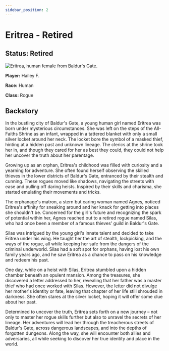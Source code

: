 ```yaml
---
sidebar_position: 2
---
```

# Eritrea - Retired

## Status: Retired

<p><img alt="Eritrea, human female from Baldur's Gate." src="https://res.cloudinary.com/colabottles/image/upload/v1692652743/eritrea.jpg"/></p>

**Player:** Hailey F.

**Race:** Human

**Class:** Rogue

## Backstory

In the bustling city of Baldur's Gate, a young human girl named Eritrea was born under mysterious circumstances. She was left on the steps of the All-Faiths Shrine as an infant, wrapped in a tattered blanket with only a small silver locket around her neck. The locket bore the symbol of a masked thief, hinting at a hidden past and unknown lineage. The clerics at the shrine took her in, and though they cared for her as best they could, they could not help her uncover the truth about her parentage.

Growing up as an orphan, Eritrea's childhood was filled with curiosity and a yearning for adventure. She often found herself observing the skilled thieves in the lower districts of Baldur's Gate, entranced by their stealth and cunning. These rogues moved like shadows, navigating the streets with ease and pulling off daring heists. Inspired by their skills and charisma, she started emulating their movements and tricks.

The orphanage's matron, a stern but caring woman named Agnes, noticed Eritrea's affinity for sneaking around and her knack for getting into places she shouldn't be. Concerned for the girl's future and recognizing the spark of potential within her, Agnes reached out to a retired rogue named Silas, who had once been a member of a famous thieves' guild in Baldur's Gate.

Silas was intrigued by the young girl's innate talent and decided to take Eritrea under his wing. He taught her the art of stealth, lockpicking, and the ways of the rogue, all while keeping her safe from the dangers of the criminal underworld. Silas had a soft spot for orphans, having lost his own family years ago, and he saw Eritrea as a chance to pass on his knowledge and redeem his past.

One day, while on a heist with Silas, Eritrea stumbled upon a hidden chamber beneath an opulent mansion. Among the treasures, she discovered a letter addressed to her, revealing that her father was a master thief who had once worked with Silas. However, the letter did not divulge her mother's identity or fate, leaving that chapter of her life still shrouded in darkness. She often stares at the silver locket, hoping it will offer some clue about her past.

Determined to uncover the truth, Eritrea sets forth on a new journey – not only to master her rogue skills further but also to unravel the secrets of her lineage. Her adventures will lead her through the treacherous streets of Baldur's Gate, across dangerous landscapes, and into the depths of forgotten dungeons. Along the way, she will encounter both allies and adversaries, all while seeking to discover her true identity and place in the world.

